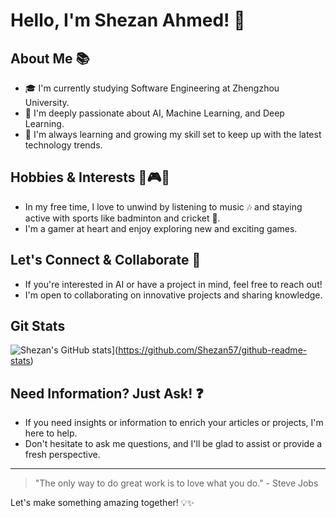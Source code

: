 # Hello, I'm Shezan Ahmed! 👋

## About Me 📚
- 🎓 I'm currently studying Software Engineering at Zhengzhou University.
- 🤖 I'm deeply passionate about AI, Machine Learning, and Deep Learning.
- 🌱 I'm always learning and growing my skill set to keep up with the latest technology trends.

## Hobbies & Interests 🏸🎮🎵
- In my free time, I love to unwind by listening to music 🎶 and staying active with sports like badminton and cricket 🏏.
- I'm a gamer at heart and enjoy exploring new and exciting games.

## Let's Connect & Collaborate 🤝
- If you're interested in AI or have a project in mind, feel free to reach out!
- I'm open to collaborating on innovative projects and sharing knowledge.

## Git Stats
![Shezan's GitHub stats](https://github-readme-stats.vercel.app/api?username=Shezan57)](https://github.com/Shezan57/github-readme-stats)

## Need Information? Just Ask! ❓
- If you need insights or information to enrich your articles or projects, I'm here to help.
- Don't hesitate to ask me questions, and I'll be glad to assist or provide a fresh perspective.

---

> "The only way to do great work is to love what you do." - Steve Jobs

Let's make something amazing together! 💡✨
